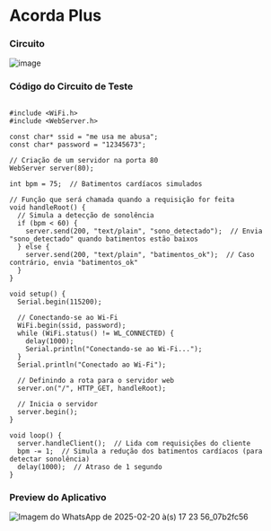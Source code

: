 # Acorda Plus

### Circuito
![image](https://github.com/user-attachments/assets/2500ec8b-fb82-4eb0-847b-49a04c1c8c18)

### Código do Circuito de Teste
```

#include <WiFi.h>
#include <WebServer.h>

const char* ssid = "me usa me abusa";
const char* password = "12345673";

// Criação de um servidor na porta 80
WebServer server(80);

int bpm = 75;  // Batimentos cardíacos simulados

// Função que será chamada quando a requisição for feita
void handleRoot() {
  // Simula a detecção de sonolência
  if (bpm < 60) {
    server.send(200, "text/plain", "sono_detectado");  // Envia "sono_detectado" quando batimentos estão baixos
  } else {
    server.send(200, "text/plain", "batimentos_ok");  // Caso contrário, envia "batimentos_ok"
  }
}

void setup() {
  Serial.begin(115200);

  // Conectando-se ao Wi-Fi
  WiFi.begin(ssid, password);
  while (WiFi.status() != WL_CONNECTED) {
    delay(1000);
    Serial.println("Conectando-se ao Wi-Fi...");
  }
  Serial.println("Conectado ao Wi-Fi");

  // Definindo a rota para o servidor web
  server.on("/", HTTP_GET, handleRoot);

  // Inicia o servidor
  server.begin();
}

void loop() {
  server.handleClient();  // Lida com requisições do cliente
  bpm -= 1;  // Simula a redução dos batimentos cardíacos (para detectar sonolência)
  delay(1000);  // Atraso de 1 segundo
}

```

### Preview do Aplicativo
![Imagem do WhatsApp de 2025-02-20 à(s) 17 23 56_07b2fc56](https://github.com/user-attachments/assets/f652993b-f4ff-44aa-9e1e-a73d1cbefdf1)
